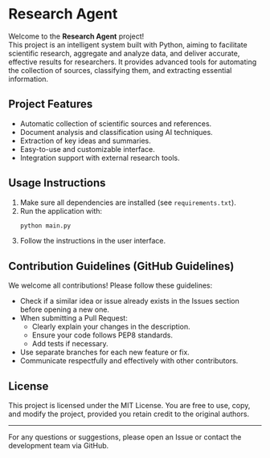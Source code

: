 
# Research Agent

Welcome to the **Research Agent** project!  
This project is an intelligent system built with Python, aiming to facilitate scientific research, aggregate and analyze data, and deliver accurate, effective results for researchers. It provides advanced tools for automating the collection of sources, classifying them, and extracting essential information.

## Project Features

- Automatic collection of scientific sources and references.
- Document analysis and classification using AI techniques.
- Extraction of key ideas and summaries.
- Easy-to-use and customizable interface.
- Integration support with external research tools.

## Usage Instructions

1. Make sure all dependencies are installed (see `requirements.txt`).
2. Run the application with:
   ```bash
   python main.py
   ```
3. Follow the instructions in the user interface.

## Contribution Guidelines (GitHub Guidelines)

We welcome all contributions! Please follow these guidelines:

- Check if a similar idea or issue already exists in the Issues section before opening a new one.
- When submitting a Pull Request:
  - Clearly explain your changes in the description.
  - Ensure your code follows PEP8 standards.
  - Add tests if necessary.
- Use separate branches for each new feature or fix.
- Communicate respectfully and effectively with other contributors.

## License

This project is licensed under the MIT License. You are free to use, copy, and modify the project, provided you retain credit to the original authors.

---

For any questions or suggestions, please open an Issue or contact the development team via GitHub.

